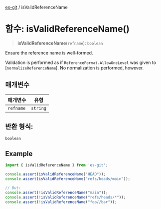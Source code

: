 [es-git](../globals.md) / isValidReferenceName

# 함수: isValidReferenceName()

> **isValidReferenceName**(`refname`): `boolean`

Ensure the reference name is well-formed.

Validation is performed as if `ReferenceFormat.AllowOneLevel`
was given to [`normalizeReferenceName`]. No normalization is
performed, however.

## 매개변수

| 매개변수 | 유형 |
| ------ | ------ |
| `refname` | `string` |

## 반환 형식:

`boolean`

## Example

```ts
import { isValidReferenceName } from 'es-git';

console.assert(isValidReferenceName("HEAD"));
console.assert(isValidReferenceName("refs/heads/main"));

// But:
console.assert(!isValidReferenceName("main"));
console.assert(!isValidReferenceName("refs/heads/*"));
console.assert(!isValidReferenceName("foo//bar"));
```
